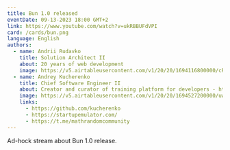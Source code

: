 ```yaml
---
title: Bun 1.0 released
eventDate: 09-13-2023 18:00 GMT+2
link: https://www.youtube.com/watch?v=ukRBBUFdVPI
card: /cards/bun.png
language: English
authors:
  - name: Andrii Rudavko
    title: Solution Architect II
    about: 20 years of web development
    image: https://v5.airtableusercontent.com/v1/20/20/1694116800000/cRpo0i3CoT5cRzlezZVjyw/Q7Iei15ubLgBkWj3lrOC1hFH-l2eY9EoW6T61kS8Ej1vmHtPhL-ERbhQVTNZkuZlMr77QhT7xTtl-0ikaZKn_A/A3y7ec8xoavIWqYA85cpb_8QuAWJ0PFcDff4zXxrcEo
  - name: Andrey Kucherenko
    title: Chief Software Engineer II
    about: Creator and curator of training platform for developers - https://startupemulator.com/. Math.random() community leader - https://t.me/mathrandomcommunity. Engineer with more than 19 years of experience in IT. For the last 10 years I have been working in EPAM company. Main areas of my professional interest are - javascript based technologies, frontend and backend architecture, mobile development, web development, IoT and hardware development, TDD, CI/CD, DevOps, Databases etc. Open source contributor, author and maintainer of popular copy/paste detector named jscpd. I was born in a family of engineers, that’s why I respect different engineering areas ranging from mechanics to IT.
    image: https://v5.airtableusercontent.com/v1/20/20/1694527200000/uwTykhICEpnjis9Eteab2A/pStMDXzjMYIsKSTfEQSekLl1bUC8HrFHptNwfIgX_mGpXM7QwHgDI5i2gE0aeTKqBRFcIklulkbvEGcdNzdb3g/NWNQa3MIFdlF5YMtVY-Mtd03mu3quAXTUVYbJji7pN8
    links:
      - https://github.com/kucherenko
      - https://startupemulator.com/
      - https://t.me/mathrandomcommunity
---
```


Ad-hock stream about Bun 1.0 release.

